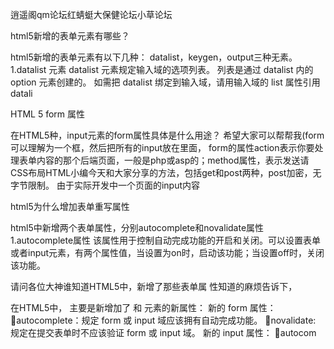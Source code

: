 逍遥阁qm论坛红蜻蜓大保健论坛小草论坛

html5新增的表单元素有哪些？

html5新增的表单元素有以下几种： datalist，keygen，output三种无素。 1.datalist 元素 datalist 元素规定输入域的选项列表。 列表是通过 datalist 内的 option 元素创建的。 如需把 datalist 绑定到输入域，请用输入域的 list 属性引用 datali

HTML 5 form 属性

在HTML5种，input元素的form属性具体是什么用途？ 希望大家可以帮帮我(form可以理解为一个框，然后把所有的input放在里面， form的属性action表示你要处理表单内容的那个后端页面，一般是php或asp的；method属性，表示发送请CSS布局HTML小编今天和大家分享的方法，包括get和post两种，post加密，无字节限制。 由于实际开发中一个页面的input内容

html5为什么增加表单重写属性

html5中新增两个表单属性，分别autocomplete和novalidate属性 1.autocomplete属性 该属性用于控制自动完成功能的开启和关闭。可以设置表单或者input元素，有两个属性值，当设置为on时，启动该功能；当设置off时，关闭该功能。

请问各位大神谁知道HTML5中，新增了那些表单属 性知道的麻烦告诉下，

在HTML5中， 主要是新增加了 和 元素的新属性： 新的 form 属性： autocomplete：规定 form 或 input 域应该拥有自动完成功能。 novalidate: 规定在提交表单时不应该验证 form 或 input 域。 新的 input 属性： autocom
